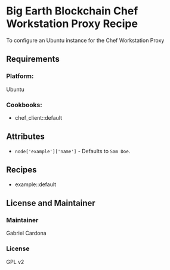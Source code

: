 # Big Earth Blockchain Chef Workstation Proxy Recipe

To configure an Ubuntu instance for the Chef Workstation Proxy 

## Requirements

### Platform:

Ubuntu

### Cookbooks:

* chef_client::default

## Attributes

* `node['example']['name']` -  Defaults to `Sam Doe`.

## Recipes

* example::default

## License and Maintainer

### Maintainer

Gabriel Cardona

### License

GPL v2
